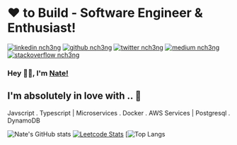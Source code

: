 
<!-- Don't remove this --- https://github.com/nch3ng -->

<!-- links to social media icons -->
<!-- no need to change these -->

<!-- icons  -->

[1.1]: https://github.com/nc-aura/nc-aura/blob/main/assets/icons/icons8-linkedin-48.png (linkedin icon with padding)
[2.1]: https://github.com/nc-aura/nc-aura/blob/main/assets/icons/icons8-github-48.png (github icon with padding)
[3.1]: https://github.com/nc-aura/nc-aura/blob/main/assets/icons/icons8-twitter-48.png (twitter icon with padding)
[4.1]: https://github.com/nc-aura/nc-aura/blob/main/assets/icons/icons8-medium-new-48.png (medium icon with padding)
[5.1]: https://github.com/nc-aura/nc-aura/blob/main/assets/icons/icons8-stack-overflow-48.png (stackoverflow icon with padding)

<!-- links to my social media accounts -->

[1]: https://www.linkedin.com/in/nate-cheng/
[2]: https://github.com/nch3ng
[3]: https://twitter.com/NateC33
[4]: https://medium.com/@natecheng
[5]: https://stackoverflow.com/users/5067344/nate-cheng

<!-- Don't remove this --- https://github.com/nch3ng -->

# ❤ to Build - Software Engineer & Enthusiast!

<!-- section - intro -->

<!-- section - social media icons -->

[![linkedin nch3ng][1.1]][1]
[![github nch3ng][2.1]][2]
[![twitter nch3ng][3.1]][3]
[![medium nch3ng][4.1]][4]
[![stackoverflow nch3ng][5.1]][5]

<!-- section - social media icons -->

### Hey 👋🏽, I'm [Nate!](https://www.natecheng.me) 

<!-- section - skills -->

## I'm absolutely in love with .. 💖

Javscript . Typescript | Microservices . Docker . AWS Services | Postgresql . DynamoDB

![Nate's GitHub stats](https://github-readme-stats.vercel.app/api?username=nch3ng&show_icons=true)
[![Leetcode Stats](https://leetcard.jacoblin.cool/nate10)](https://leetcode.com/nate10)
[![Top Langs](https://github-readme-stats.vercel.app/api/top-langs/?username=nch3ng)
<!--
## Without a doubt .. 💯

🦄 &nbsp; I love _CODING_

👨‍💻   &nbsp;&nbsp;I _BUILD_ resilient apps & services

-->

<!--
<p align='center'>
 ![visitors](https://visitor-badge.glitch.me/badge?page_id=page.id&left_color=green&right_color=red)
<p/>
-->
